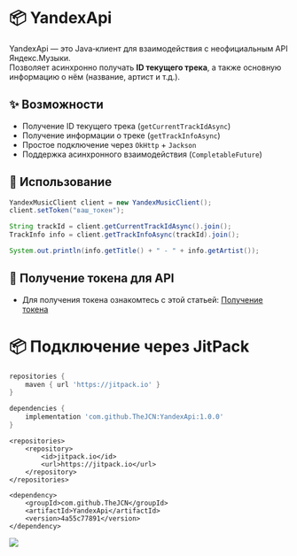 # 📦 YandexApi

YandexApi — это Java‑клиент для взаимодействия с неофициальным API Яндекс.Музыки.  
Позволяет асинхронно получать **ID текущего трека**, а также основную информацию о нём (название, артист и т.д.).

## ✨ Возможности
- Получение ID текущего трека (`getCurrentTrackIdAsync`)
- Получение информации о треке (`getTrackInfoAsync`)
- Простое подключение через `OkHttp` + `Jackson`
- Поддержка асинхронного взаимодействия (`CompletableFuture`)

## 🔧 Использование

```java
YandexMusicClient client = new YandexMusicClient();
client.setToken("ваш_токен");

String trackId = client.getCurrentTrackIdAsync().join();
TrackInfo info = client.getTrackInfoAsync(trackId).join();

System.out.println(info.getTitle() + " - " + info.getArtist());
```

## 🔑 Получение токена для API
- Для получения токена ознакомтесь с этой статьей: [Получение токена](https://yandex-music.readthedocs.io/en/main/token.html)

# 📦 Подключение через JitPack
```gradle
repositories {
    maven { url 'https://jitpack.io' }
}

dependencies {
    implementation 'com.github.TheJCN:YandexApi:1.0.0'
}
```

```maven
<repositories>
    <repository>
        <id>jitpack.io</id>
        <url>https://jitpack.io</url>
    </repository>
</repositories>

<dependency>
    <groupId>com.github.TheJCN</groupId>
    <artifactId>YandexApi</artifactId>
    <version>4a55c77891</version>
</dependency>
```

[![](https://jitpack.io/v/TheJCN/YandexApi.svg)](https://jitpack.io/#TheJCN/YandexApi)
